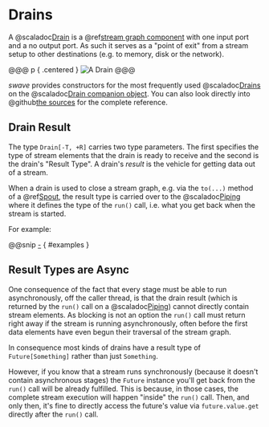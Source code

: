 Drains
======

A @scaladoc[Drain] is a @ref[stream graph component] with one input port and a no output port. As such it serves
as a "point of exit" from a stream setup to other destinations (e.g. to memory, disk or the network).

@@@ p { .centered }
![A Drain](.../drain.svg)
@@@

*swave* provides constructors for the most frequently used @scaladoc[Drains] on the @scaladoc[Drain companion object].
You can also look directly into @github[the sources](/core/src/main/scala/swave/core/Drain.scala) for the complete
reference.


Drain Result
------------

The type `Drain[-T, +R]` carries two type parameters. The first specifies the type of stream elements that the drain
is ready to receive and the second is the drain's "Result Type". A drain's *result* is the vehicle for getting data out
of a stream.

When a drain is used to close a stream graph, e.g. via the `to(...)` method of a @ref[Spout](spouts.md), the result type
is carried over to the @scaladoc[Piping] where it defines the type of the `run()` call, i.e. what you get back when the
stream is started.

For example:
 
@@snip [-]($test/DrainSpec.scala) { #examples }
 

Result Types are Async
----------------------

One consequence of the fact that every stage must be able to run asynchronously, off the caller thread, is that the
drain result (which is returned by the `run()` call on a @scaladoc[Piping]) cannot directly contain stream elements.
As blocking is not an option the `run()` call must return right away if the stream is running asynchronously,
often before the first data elements have even begun their traversal of the stream graph.<br/>

In consequence most kinds of drains have a result type of `Future[Something]` rather than just `Something`.

However, if you know that a stream runs synchronously (because it doesn't contain asynchronous stages) the `Future`
instance you'll get back from the `run()` call will be already fulfilled. This is because, in those cases, the
complete stream execution will happen "inside" the `run()` call. Then, and only then, it's fine to directly access the
future's value via `future.value.get` directly after the `run()` call.

  [stream graph component]: basics.md#streams-as-graphs
  [Piping]: swave.core.Piping
  [Drain]: swave.core.Drain
  [Drains]: swave.core.Drain
  [Drain companion object]: swave.core.Spout$
